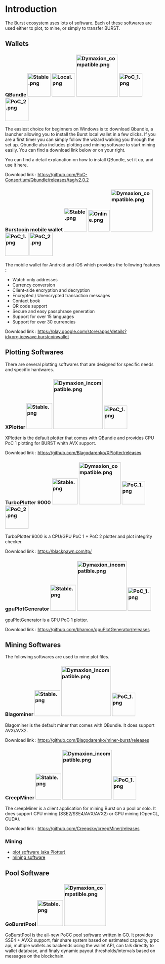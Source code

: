 Introduction
============

The Burst ecosystem uses lots of software. Each of these softwares are used either to plot, to mine, or simply to transfer BURST.

Wallets
-------

### QBundle <img src="Stable.png" title="fig:Stable.png" alt="Stable.png" width="75" height="75" /> <img src="Local.png" title="fig:Local.png" alt="Local.png" width="75" height="75" /> <img src="Dymaxion_compatible.png" title="fig:Dymaxion_compatible.png" alt="Dymaxion_compatible.png" width="135" height="135" /> <img src="PoC_1.png" title="fig:PoC_1.png" alt="PoC_1.png" width="75" height="75" /> <img src="PoC_2.png" title="fig:PoC_2.png" alt="PoC_2.png" width="75" height="75" />

The easiest choice for beginners on Windows is to download Qbundle, a launcher allowing you to install the Burst local wallet in a few clicks. If you are a first timer you can simply follow the wizard walking you through the set up. Qbundle also includes plotting and mining software to start mining easily. You can find a download link below or on your right.

You can find a detail explanation on how to install QBundle, set it up, and use it here.

Download link : https://github.com/PoC-Consortium/Qbundle/releases/tag/v2.0.2

### Burstcoin mobile wallet <img src="Stable.png" title="fig:Stable.png" alt="Stable.png" width="75" height="75" /> <img src="Online.png" title="fig:Online.png" alt="Online.png" width="69" height="69" /> <img src="Dymaxion_compatible.png" title="fig:Dymaxion_compatible.png" alt="Dymaxion_compatible.png" width="135" height="135" /> <img src="PoC_1.png" title="fig:PoC_1.png" alt="PoC_1.png" width="75" height="75" /> <img src="PoC_2.png" title="fig:PoC_2.png" alt="PoC_2.png" width="75" height="75" />

The mobile wallet for Android and iOS which provides the following features :

-   Watch only addresses
-   Currency conversion
-   Client-side encryption and decryption
-   Encrypted / Unencrypted transaction messages
-   Contact book
-   QR code support
-   Secure and easy passphrase generation
-   Support for over 15 languages
-   Support for over 30 currencies

Download link : https://play.google.com/store/apps/details?id=org.icewave.burstcoinwallet

Plotting Softwares
------------------

There are several plotting softwares that are designed for specific needs and specific hardwares.

### XPlotter <img src="Stable.png" title="fig:Stable.png" alt="Stable.png" width="83" height="83" /> <img src="Dymaxion_incompatible.png" title="fig:Dymaxion_incompatible.png" alt="Dymaxion_incompatible.png" width="160" height="160" /> <img src="PoC_1.png" title="fig:PoC_1.png" alt="PoC_1.png" width="75" height="75" />

XPlotter is the default plotter that comes with QBundle and provides CPU PoC 1 plotting for BURST whith AVX support.

Download link : https://github.com/Blagodarenko/XPlotter/releases

### TurboPlotter 9000 <img src="Stable.png" title="fig:Stable.png" alt="Stable.png" width="83" height="83" /> <img src="Dymaxion_compatible.png" title="fig:Dymaxion_compatible.png" alt="Dymaxion_compatible.png" width="135" height="135" /> <img src="PoC_1.png" title="fig:PoC_1.png" alt="PoC_1.png" width="75" height="75" /> <img src="PoC_2.png" title="fig:PoC_2.png" alt="PoC_2.png" width="75" height="75" />

TurboPlotter 9000 is a CPU/GPU PoC 1 + PoC 2 plotter and plot integrity checker.

Download link : https://blackpawn.com/tp/

### gpuPlotGenerator <img src="Stable.png" title="fig:Stable.png" alt="Stable.png" width="83" height="83" /> <img src="Dymaxion_incompatible.png" title="fig:Dymaxion_incompatible.png" alt="Dymaxion_incompatible.png" width="160" height="160" /> <img src="PoC_1.png" title="fig:PoC_1.png" alt="PoC_1.png" width="75" height="75" />

gpuPlotGenerator is a GPU PoC 1 plotter.

Download link : https://github.com/bhamon/gpuPlotGenerator/releases

Mining Softwares
----------------

The following softwares are used to mine plot files.

### Blagominer <img src="Stable.png" title="fig:Stable.png" alt="Stable.png" width="83" height="83" /> <img src="Dymaxion_incompatible.png" title="fig:Dymaxion_incompatible.png" alt="Dymaxion_incompatible.png" width="160" height="160" /> <img src="PoC_1.png" title="fig:PoC_1.png" alt="PoC_1.png" width="75" height="75" />

Blagominer is the default miner that comes with QBundle. It does support AVX/AVX2.

Download link : https://github.com/Blagodarenko/miner-burst/releases

### CreepMiner <img src="Stable.png" title="fig:Stable.png" alt="Stable.png" width="83" height="83" /> <img src="Dymaxion_incompatible.png" title="fig:Dymaxion_incompatible.png" alt="Dymaxion_incompatible.png" width="160" height="160" /> <img src="PoC_1.png" title="fig:PoC_1.png" alt="PoC_1.png" width="75" height="75" />

The creepMiner is a client application for mining Burst on a pool or solo. It does support CPU mining (SSE2/SSE4/AVX/AVX2) or GPU mining (OpenCL, CUDA).

Download link : https://github.com/Creepsky/creepMiner/releases

### Mining

-   [plot software (aka Plotter)](plot-software.md)
-   [mining software](mining-software.md)

Pool Software 
--------------

### GoBurstPool <img src="Stable.png" title="fig:Stable.png" alt="Stable.png" width="83" height="83" /> <img src="Dymaxion_compatible.png" title="fig:Dymaxion_compatible.png" alt="Dymaxion_compatible.png" width="135" height="135" />

GoBurstPool is the all-new PoCC pool software written in GO. It provides SSE4 + AVX2 support, fair share system based on estimated capacity, grpc api, multiple wallets as backends using the wallet API, can talk directly to wallet database, and finaly dynamic payout thresholds/intervals based on messages on the blockchain.
